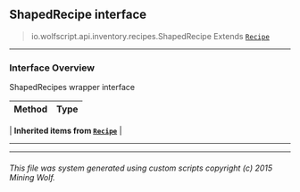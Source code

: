 ## ShapedRecipe __interface__

>io.wolfscript.api.inventory.recipes.ShapedRecipe
>Extends [`Recipe`](Recipe.md)

---

### Interface Overview

ShapedRecipes wrapper interface

Method | Type   
--- | :--- 
 |
__Inherited items from [`Recipe`](Recipe.md)__ |





---



---


###### This file was system generated using custom scripts copyright (c) 2015 Mining Wolf.
	

